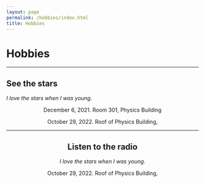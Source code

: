 ```yaml
---
layout: page
permalink: /hobbies/index.html
title: Hobbies
---
```


# Hobbies

---

## See the stars

*I love the stars when I was young.*

<center>
December 6, 2021. Room 301, Physics Building

<br>

<center>

October 29, 2022. Roof of Physics Building,
<center>


<hr>

## Listen to the radio



*I love the stars when I was young.*



October 29, 2022. Roof of Physics Building, 





